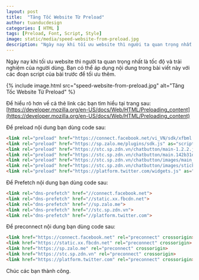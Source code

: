 ```yaml
---
layout: post
title:  "Tăng Tốc Website Từ Preload"
author: tuanducdesign
categories: [ HTML ]
tags: [Preload, Font, Script, Style]
image: static/media/speed-website-from-preload.jpg
description: "Ngày nay khi tối ưu website thì người ta quan trọng nhất là tốc độ và trải nghiệm của người dùng."
---
```


Ngày nay khi tối ưu website thì người ta quan trọng nhất là tốc độ và trải nghiệm của người dùng. Bạn có thể áp dụng nội dung trong bài viết này với các đoạn script của bài trước để tối ưu thêm.

{% include image.html src="speed-website-from-preload.jpg" alt="Tăng Tốc Website Từ Preload" %}

Để hiểu rõ hơn về cả thẻ link các bạn tìm hiểu tại trang sau: [https://developer.mozilla.org/en-US/docs/Web/HTML/Preloading_content](https://developer.mozilla.org/en-US/docs/Web/HTML/Preloading_content)

Để preload nội dung bạn dùng code sau:

```html
<link rel="preload" href="https://connect.facebook.net/vi_VN/sdk/xfbml.customerchat.js" as="script">
<link rel="preload" href="https://sp.zalo.me/plugins/sdk.js" as="script">
<link rel="preload" href="https://stc.sp.zdn.vn/chatbutton/main-1.2.2.js" as="script">
<link rel="preload" href="https://stc.sp.zdn.vn/chatbutton/main.142b31d74cee2e25afe3651f0591f9f4.css" as="style">
<link rel="preload" href="https://stc.sp.zdn.vn/chatbutton/images/main_sprites.png" as="image">
<link rel="preload" href="https://stc.sp.zdn.vn/chatbutton/images/stick_zalo.png" as="image">
<link rel="preload" href="https://platform.twitter.com/widgets.js" as="script">
```

Để Prefetch nội dung bạn dùng code sau:

```html
<link rel="dns-prefetch" href="//connect.facebook.net">
<link rel="dns-prefetch" href="//static.xx.fbcdn.net">
<link rel="dns-prefetch" href="//sp.zalo.me">
<link rel="dns-prefetch" href="//stc.sp.zdn.vn">
<link rel="dns-prefetch" href="//platform.twitter.com">
```

Để preconnect nội dung bạn dùng code sau:

```html
<link href="https://connect.facebook.net" rel="preconnect" crossorigin>
<link href="https://static.xx.fbcdn.net" rel="preconnect" crossorigin>
<link href="https://sp.zalo.me" rel="preconnect" crossorigin>
<link href="https://stc.sp.zdn.vn" rel="preconnect" crossorigin>
<link href="https://platform.twitter.com" rel="preconnect" crossorigin>
```

Chúc các bạn thành công.
